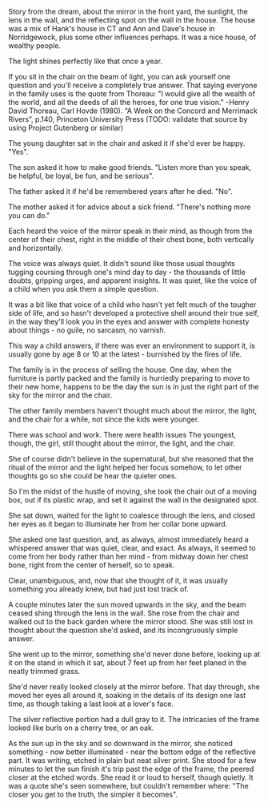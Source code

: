 Story from the dream, about the mirror in the front yard, the sunlight, the lens in the wall, and the reflecting spot on the wall in the house.
The house was a mix of Hank's house in CT and Ann and Dave's house in Norridgewock, plus some other influences perhaps.
It was a nice house, of wealthy people.

The light shines perfectly like that once a year.

If you sit in the chair on the beam of light, you can ask yourself one question and you'll receive a completely true answer.
That saying everyone in the family uses is the quote from Thoreau: "I would give all the wealth of the world, and all the deeds of all the heroes, for one true vision." -Henry David Thoreau, Carl Hovde (1980). “A Week on the Concord and Merrimack Rivers”, p.140, Princeton University Press (TODO: validate that source by using Project Gutenberg or similar)

The young daughter sat in the chair and asked it if she'd ever be happy. "Yes".

The son asked it how to make good friends. "Listen more than you speak, be helpful, be loyal, be fun, and be serious".

The father asked it if he'd be remembered years after he died. "No".

The mother asked it for advice about a sick friend. "There's nothing more you can do."

Each heard the voice of the mirror speak in their mind, as though from the center of their chest, right in the middle of their chest bone, both vertically and horizontally.

The voice was always quiet.
It didn't sound like those usual thoughts tugging coursing through one's mind day to day - the thousands of little doubts, gripping urges, and apparent insights.
It was quiet, like the voice of a child when you ask them a simple question.

It was a bit like that voice of a child who hasn't yet felt much of the tougher side of life, and so hasn't developed a protective shell around their true self, in the way they'll look you in the eyes and answer with complete honesty about things - no guile, no sarcasm, no varnish.

This way a child answers, if there was ever an environment to support it, is usually gone by age 8 or 10 at the latest - burnished by the fires of life.

The family is in the process of selling the house.
One day, when the furniture is partly packed and the family is hurriedly preparing to move to their new home, happens to be the day the sun is in just the right part of the sky for the mirror and the chair.

The other family members haven't thought much about the mirror, the light, and the chair for a while, not since the kids were younger.

There was school and work. There were health issues
The youngest, though, the girl, still thought about the mirror, the light, and the chair.

She of course didn't believe in the supernatural, but she reasoned that the ritual of the mirror and the light helped her focus somehow, to let other thoughts go so she could be hear the quieter ones.

So I'm the midst of the hustle of moving, she took the chair out of a moving box, out if its plastic wrap, and set it against the wall in the designated spot.

She sat down, waited for the light to coalesce through the lens, and closed her eyes as it began to illuminate her from her collar bone upward.

She asked one last question, and, as always, almost immediately heard a whispered answer that was quiet, clear, and exact.
As always, it seemed to come from her body rather than her mind - from midway down her chest bone, right from the center of herself, so to speak.

Clear, unambiguous, and, now that she thought of it, it was usually something you already knew, but had just lost track of.

A couple minutes later the sun moved upwards in the sky, and the beam ceased shing through the lens in the wall.
She rose from the chair and walked out to the back garden where the mirror stood.
She was still lost in thought about the question she'd asked, and its incongruously simple answer.

She went up to the mirror, something she'd never done before, looking up at it on the stand in which it sat, about 7 feet up from her feet planed in the neatly trimmed grass.

She'd never really looked closely at the mirror before.
That day through, she moved her eyes all around it, soaking in the details of its design one last time, as though taking a last look at a lover's face.

The silver reflective portion had a dull gray to it. The intricacies of the frame looked like burls on a cherry tree, or an oak.

As the sun up in the sky and so downward in the mirror, she noticed something - now better illuminated - near the bottom edge of the reflective part.
It was writing, etched in plain but neat silver print.
She stood for a few minutes to let the sun finish it's trip past the edge of the frame, the peered closer at the etched words.
She read it or loud to herself, though quietly.
It was a quote she's seen somewhere, but couldn't remember where: "The closer you get to the truth, the simpler it becomes". 
